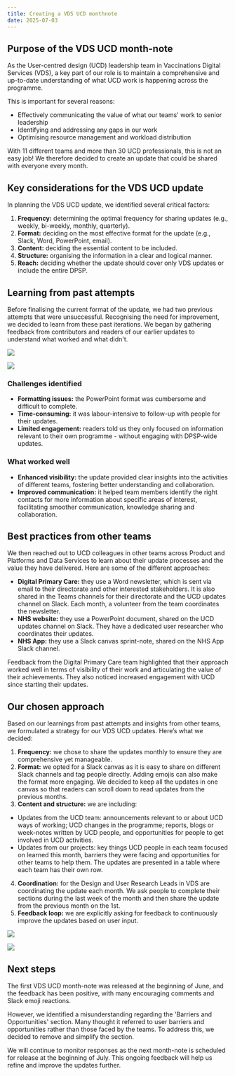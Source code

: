 ```yaml
---
title: Creating a VDS UCD monthnote
date: 2025-07-03
---
```


## Purpose of the VDS UCD month-note

As the User-centred design (UCD) leadership team in Vaccinations Digital Services (VDS), a key part of our role is to maintain a comprehensive and up-to-date understanding of what UCD work is happening across the programme.

This is important for several reasons:

- Effectively communicating the value of what our teams' work to senior leadership
- Identifying and addressing any gaps in our work
- Optimising resource management and workload distribution

With 11 different teams and more than 30 UCD professionals, this is not an easy job! We therefore decided to create an update that could be shared with everyone every month.

## Key considerations for the VDS UCD update

In planning the VDS UCD update, we identified several critical factors:

1. **Frequency:** determining the optimal frequency for sharing updates (e.g., weekly, bi-weekly, monthly, quarterly).
2. **Format:** deciding on the most effective format for the update (e.g., Slack, Word, PowerPoint, email).
3. **Content:** deciding the essential content to be included.
4. **Structure:** organising the information in a clear and logical manner.
5. **Reach:** deciding whether the update should cover only VDS updates or include the entire DPSP.

## Learning from past attempts

Before finalising the current format of the update, we had two previous attempts that were unsuccessful. Recognising the need for improvement, we decided to learn from these past iterations. We began by gathering feedback from contributors and readers of our earlier updates to understand what worked and what didn't.

![](monthnotes-powerpoint.png)

![](monthnotes-powerpoint2.png)

### Challenges identified

- **Formatting issues:** the PowerPoint format was cumbersome and difficult to complete.
- **Time-consuming:** it was labour-intensive to follow-up with people for their updates.
- **Limited engagement:** readers told us they only focused on information relevant to their own programme - without engaging with DPSP-wide updates.

### What worked well

- **Enhanced visibility:** the update provided clear insights into the activities of different teams, fostering better understanding and collaboration.
- **Improved communication:** it helped team members identify the right contacts for more information about specific areas of interest, facilitating smoother communication, knowledge sharing and collaboration.

## Best practices from other teams

We then reached out to UCD colleagues in other teams across Product and Platforms and Data Services to learn about their update processes and the value they have delivered. Here are some of the different approaches:

- **Digital Primary Care:** they use a Word newsletter, which is sent via email to their directorate and other interested stakeholders. It is also shared in the Teams channels for their directorate and the UCD updates channel on Slack. Each month, a volunteer from the team coordinates the newsletter.
- **NHS website:** they use a PowerPoint document, shared on the UCD updates channel on Slack. They have a dedicated user researcher who coordinates their updates.
- **NHS App:** they use a Slack canvas sprint-note, shared on the NHS App Slack channel.

Feedback from the Digital Primary Care team highlighted that their approach worked well in terms of visibility of their work and articulating the value of their achievements. They also noticed increased engagement with UCD since starting their updates.

## Our chosen approach

Based on our learnings from past attempts and insights from other teams, we formulated a strategy for our VDS UCD updates.
Here’s what we decided:

1. **Frequency:** we chose to share the updates monthly to ensure they are comprehensive yet manageable.
2. **Format:** we opted for a Slack canvas as it is easy to share on different Slack channels and tag people directly. Adding emojis can also make the format more engaging. We decided to keep all the updates in one canvas so that readers can scroll down to read updates from the previous months.
3. **Content and structure:** we are including:

- Updates from the UCD team: announcements relevant to or about UCD ways of working; UCD changes in the programme; reports, blogs or week-notes written by UCD people, and opportunities for people to get involved in UCD activities.
- Updates from our projects: key things UCD people in each team focused on learned this month, barriers they were facing and opportunities for other teams to help them. The updates are presented in a table where each team has their own row.

4. **Coordination:** for the Design and User Research Leads in VDS are coordinating the update each month. We ask people to complete their sections during the last week of the month and then share the update from the previous month on the 1st.
5. **Feedback loop:** we are explicitly asking for feedback to continuously improve the updates based on user input.

![](monthnote-slack.png)

![](monthnote-slack2.png)

## Next steps

The first VDS UCD month-note was released at the beginning of June, and the feedback has been positive, with many encouraging comments and Slack emoji reactions.

However, we identified a misunderstanding regarding the 'Barriers and Opportunities' section. Many thought it referred to user barriers and opportunities rather than those faced by the teams. To address this, we decided to remove and simplify the section.

We will continue to monitor responses as the next month-note is scheduled for release at the beginning of July. This ongoing feedback will help us refine and improve the updates further.
